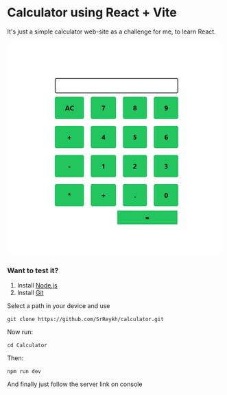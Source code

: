 # Calculator using React + Vite

It's just a simple calculator web-site as a challenge for me, to learn React.

![Foto](https://github.com/SrReykh/calculator/blob/main/src/img/calculator.png)

### Want to test it?

1. Install <a href="https://nodejs.org/en" target="_blank">Node.js</a>
2. Install <a href="https://git-scm.com/" target="_blank">Git</a>

Select a path in your device and use

```console
git clone https://github.com/SrReykh/calculator.git
```

Now run:

```console
cd Calculator
```

Then:

```console
npm run dev
```

And finally just follow the server link on console

